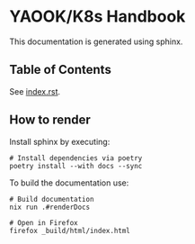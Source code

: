 # YAOOK/K8s Handbook

This documentation is generated using sphinx.

## Table of Contents

See [index.rst](index.rst).

## How to render

Install sphinx by executing:

```shell
# Install dependencies via poetry
poetry install --with docs --sync
```

To build the documentation use:

```shell
# Build documentation
nix run .#renderDocs

# Open in Firefox
firefox _build/html/index.html
```

